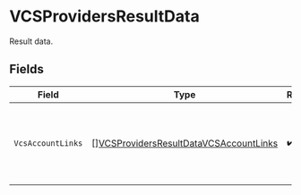 # VCSProvidersResultData

Result data.


## Fields

| Field                                                                                                   | Type                                                                                                    | Required                                                                                                | Description                                                                                             |
| ------------------------------------------------------------------------------------------------------- | ------------------------------------------------------------------------------------------------------- | ------------------------------------------------------------------------------------------------------- | ------------------------------------------------------------------------------------------------------- |
| `VcsAccountLinks`                                                                                       | [][VCSProvidersResultDataVCSAccountLinks](../../models/shared/vcsprovidersresultdatavcsaccountlinks.md) | :heavy_check_mark:                                                                                      | The version control accounts linked to this Northflank account.                                         |